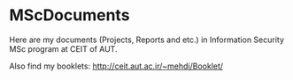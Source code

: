 # MScDocuments

Here are my documents (Projects, Reports and etc.) in Information Security MSc program at CEIT of AUT.

Also find my booklets: http://ceit.aut.ac.ir/~mehdi/Booklet/
